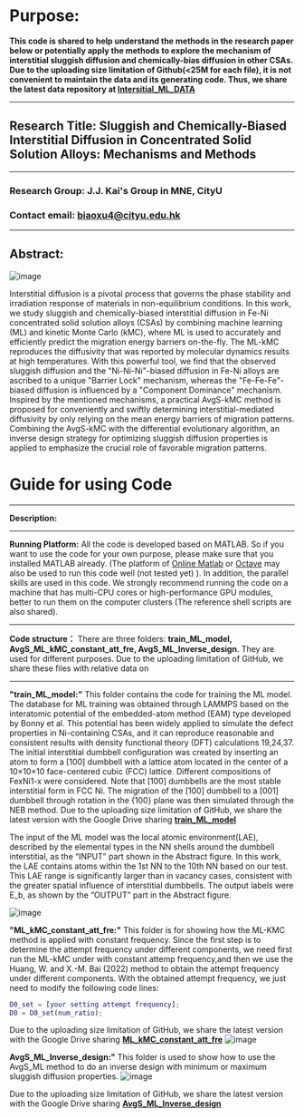 # Purpose:
**This code is shared to help understand the methods in the research paper below or potentially apply the methods to explore the mechanism of interstitial sluggish diffusion and chemically-bias diffusion in other CSAs. Due to the uploading size limitation of Github(<25M for each file), it is not convenient to maintain the data and its generating code. Thus, we share the latest data repository at [Intersitial_ML_DATA](https://drive.google.com/drive/folders/1fF8FyzEVGD4qs4nl1DylmuKt2CatFJPB?usp=sharing)**
***
## Research Title: Sluggish and Chemically-Biased Interstitial Diffusion in Concentrated Solid Solution Alloys: Mechanisms and Methods
***
### Research Group: J.J. Kai's Group in MNE, CityU
### Contact email: biaoxu4@cityu.edu.hk 
***
## Abstract:
![image](https://github.com/Jeremy1189/interstitial-diffusion/assets/85468234/7f15c182-cffb-4c76-9d76-bcabb4fcb671)

Interstitial diffusion is a pivotal process that governs the phase stability and irradiation response of materials in non-equilibrium conditions. In this work, we study sluggish and chemically-biased interstitial diffusion in Fe-Ni concentrated solid solution alloys (CSAs) by combining machine learning (ML) and kinetic Monte Carlo (kMC), where ML is used to accurately and efficiently predict the migration energy barriers on-the-fly. The ML-kMC reproduces the diffusivity that was reported by molecular dynamics results at high temperatures. With this powerful tool, we find that the observed sluggish diffusion and the "Ni-Ni-Ni"-biased diffusion in Fe-Ni alloys are ascribed to a unique "Barrier Lock" mechanism, whereas the "Fe-Fe-Fe"-biased diffusion is influenced by a "Component Dominance" mechanism. Inspired by the mentioned mechanisms, a practical AvgS-kMC method is proposed for conveniently and swiftly determining interstitial-mediated diffusivity by only relying on the mean energy barriers of migration patterns. Combining the AvgS-kMC with the differential evolutionary algorithm, an inverse design strategy for optimizing sluggish diffusion properties is applied to emphasize the crucial role of favorable migration patterns.

# Guide for using Code
***
**Description:**
***
**Running Platform:** All the code is developed based on MATLAB. So if you want to use the code for your own purpose, please make sure that you installed MATLAB already. (The platform of [Online Matlab](https://www.mathworks.com/products/matlab-online.html) or [Octave](https://octave.org/) may also be used to run this code well (not tested yet) ). In addition, the parallel skills are used in this code. We strongly recommend running the code on a machine that has multi-CPU cores or high-performance GPU modules, better to run them on the computer clusters (The reference shell scripts are also shared).  
***
**Code structure：** There are three folders: **train_ML_model, AvgS_ML_kMC_constant_att_fre, AvgS_ML_Inverse_design**. They are used for different purposes. 
Due to the uploading limitation of GitHub, we share these files with relative data on
***
**"train_ML_model:"** This folder contains the code for training the ML model. The database for ML training was obtained through LAMMPS based on the interatomic potential of the embedded-atom method (EAM) type developed by Bonny et al. This potential has been widely applied to simulate the defect properties in Ni-containing CSAs, and it can reproduce reasonable and consistent results with density functional theory (DFT) calculations 19,24,37. The initial interstitial dumbbell configuration was created by inserting an atom to form a [100] dumbbell with a lattice atom located in the center of a 10×10×10 face-centered cubic (FCC) lattice. Different compositions of FexNi1-x were considered. Note that [100] dumbbells are the most stable interstitial form in FCC Ni. The migration of the [100] dumbbell to a [001] dumbbell through rotation in the {100}  plane was then simulated through the NEB method.   Due to the uploading size limitation of GitHub, we share the latest version with the Google Drive sharing [**train_ML_model**](https://drive.google.com/drive/folders/1RKA-LYCH1KthIbe68eprZEvXe0mOaoxS?usp=sharing)

The input of the ML model was the local atomic environment(LAE), described by the elemental types in the NN shells around the dumbbell interstitial, as the “INPUT” part shown in the Abstract figure. In this work, the LAE contains atoms within the 1st NN to the 10th NN based on our test. This LAE range is significantly larger than in vacancy cases, consistent with the greater spatial influence of interstitial dumbbells. The output labels were E_b, as shown by the “OUTPUT” part in the Abstract figure. 

![image](https://github.com/Jeremy1189/interstitial-diffusion/assets/85468234/4ab93fc3-c23e-48d9-a3a3-b19d1e44cd37)

**"ML_kMC_constant_att_fre:"** This folder is for showing how the ML-KMC method is applied with constant frequency. Since the first step is to determine the attempt frequency under different components, we need first run the ML-kMC under with constant attemp frequency,and then we use the Huang, W. and X.-M. Bai (2022) method to obtain the attempt frequency under different components. With the obtained attempt frequency, we just need to modify the following code lines:
```matlab
D0_set = [your setting attempt frequency];
D0 = D0_set(num_ratio);
```
Due to the uploading size limitation of GitHub, we share the latest version with the Google Drive sharing [**ML_kMC_constant_att_fre**](https://drive.google.com/drive/folders/1njv9lWLP2h1sgBk_688PQLckc2DVPBZb?usp=sharing)
![image](https://github.com/Jeremy1189/interstitial-diffusion/assets/85468234/e6736047-dd0b-4cf7-9e85-3deaa09febc0)

**AvgS_ML_Inverse_design:"** This folder is used to show how to use the AvgS_ML method to do an inverse design with minimum or maximum sluggish diffusion properties.
![image](https://github.com/Jeremy1189/interstitial-diffusion/assets/85468234/12f2cb07-83e9-4d6b-8b01-742fba865668)

Due to the uploading size limitation of GitHub, we share the latest version with the Google Drive sharing [**AvgS_ML_Inverse_design**](https://drive.google.com/drive/folders/1VnkOCqc-bro036ec1Y9y6h7eD1N0I6Rm?usp=sharing)
